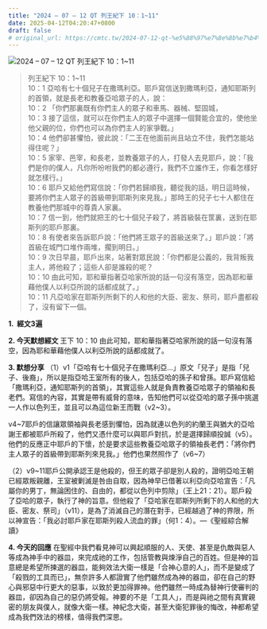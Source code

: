 ```yaml
---
title: "2024 – 07 – 12 QT 列王紀下 10：1~11"
date: 2025-04-12T04:20:47+0800
draft: false
# original_url: https://cmtc.tw/2024-07-12-qt-%e5%88%97%e7%8e%8b%e7%b4%80%e4%b8%8b-10%ef%bc%9a111
---
```


![2024 – 07 – 12 QT 列王紀下 10：1\~11](/images/qt.jpg  "2024 – 07 – 12 QT 列王紀下 10：1\~11")

> 列王紀下 10：1\~11  
> 10：1 亞哈有七十個兒子在撒瑪利亞。耶戶寫信送到撒瑪利亞，通知耶斯列的首領，就是長老和教養亞哈眾子的人，說：  
> 10：2 「你們那裏既有你們主人的眾子和車馬、器械、堅固城，  
> 10：3 接了這信，就可以在你們主人的眾子中選擇一個賢能合宜的，使他坐他父親的位，你們也可以為你們主人的家爭戰。」  
> 10：4 他們卻甚懼怕，彼此說：「二王在他面前尚且站立不住，我們怎能站得住呢？」  
> 10：5 家宰、邑宰，和長老，並教養眾子的人，打發人去見耶戶，說：「我們是你的僕人，凡你所吩咐我們的都必遵行，我們不立誰作王，你看怎樣好就怎樣行。」  
> 10：6 耶戶又給他們寫信說：「你們若歸順我，聽從我的話，明日這時候，要將你們主人眾子的首級帶到耶斯列來見我。」那時王的兒子七十人都住在教養他們那城中的尊貴人家裏。  
> 10：7 信一到，他們就把王的七十個兒子殺了，將首級裝在筐裏，送到在耶斯列的耶戶那裏。  
> 10：8 有使者來告訴耶戶說：「他們將王眾子的首級送來了。」耶戶說：「將首級在城門口堆作兩堆，擱到明日。」  
> 10：9 次日早晨，耶戶出來，站著對眾民說：「你們都是公義的，我背叛我主人，將他殺了；這些人卻是誰殺的呢？  
> 10：10 由此可知，耶和華指著亞哈家所說的話一句沒有落空，因為耶和華藉他僕人以利亞所說的話都成就了。」  
> 10：11 凡亞哈家在耶斯列所剩下的人和他的大臣、密友、祭司，耶戶盡都殺了，沒有留下一個。

**1.  經文3遍**

**2. 今天默想經文**
王下 10：10 由此可知，耶和華指著亞哈家所說的話一句沒有落空，因為耶和華藉他僕人以利亞所說的話都成就了。

**3. 默想分享**
（1）v1「亞哈有七十個兒子在撒瑪利亞…」原文「兒子」是指「兒子、後裔」，所以是指亞哈王室所有的後人，包括亞哈的孫子和曾孫。耶戶寫信給「撒瑪利亞，通知耶斯列的首領」，其實這些人就是負責教養亞哈眾子的領袖和長老們。寫信的內容，其實是帶有威脅的意味，告知他們可以從亞哈的眾子孫中挑選一人作以色列王，並且可以為這位新王而戰（v2\~3）。

v4\~7耶戶的信讓眾領袖與長老感到懼怕，因為就連以色列的約蘭王與猶大的亞哈謝王都被耶戶所殺了，他們又憑什麼可以與耶戶對抗，於是選擇歸順投誠（v5）。他們的反應正中耶戶的下懷，於是要求這些教養亞哈眾子的領袖長老們：「將你們主人眾子的首級帶到耶斯列來見我。」他們也果然照作了（v6\~7）

（2）v9\~11耶戶公開承認王是他殺的，但王的眾子卻是別人殺的，證明亞哈王朝已經眾叛親離，王室被剿滅是咎由自取，因為神早已借著以利亞向亞哈宣告：「凡屬你的男丁，無論困住的、自由的，都從以色列中剪除」（王上21：21）。耶戶殺了亞哈的眾子，執行了神的旨意。但他殺了「亞哈家在耶斯列所剩下的人和他的大臣、密友、祭司」（v11），是為了消滅自己的潛在對手，已經越過了神的界限，所以神宣告：「我必討耶戶家在耶斯列殺人流血的罪」（何1：4）。—《聖經綜合解讀》

**4. 今天的回應**
在聖經中我們看見神可以興起順服的人、天使、甚至是仇敵與惡人等成為神手中的器皿，來完成祂的工作，包括管教與煉淨自己的百姓。但是神的旨意總是希望所揀選的器皿，能夠效法大衛一樣是「合神心意的人」，而不是變成了「殺戮的工具而已」，無奈許多人都證實了他們雖然成為神的器皿，卻在自己的野心與邪惡中行更大的惡事，以致於更加得罪神。他們雖然一時成為替神行使審判的器皿，卻因為自己的惡仍將受報。神要的不是「工具人」，而是與祂之間有真實親密的朋友與僕人，就像大衛一樣。神紀念大衛，甚至大衛犯罪後的悔改，神都希望成為我們效法的榜樣，值得我們深思。
